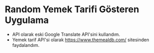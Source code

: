 # Random Yemek Tarifi Gösteren Uygulama

- API olarak eski Google Translate API'sini kullandım.
- Yemek tarif API'si olarak https://www.themealdb.com/ sitesinden faydalandım.

